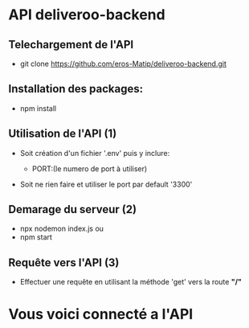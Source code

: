 # API deliveroo-backend

## Telechargement de l'API

- git clone https://github.com/eros-Matip/deliveroo-backend.git

## Installation des packages:

- npm install

## Utilisation de l'API (1)

- Soit création d'un fichier '.env' puis y inclure:

  - PORT:(le numero de port à utiliser)

- Soit ne rien faire et utiliser le port par default '3300'

## Demarage du serveur (2)

- npx nodemon index.js
  ou
- npm start

## Requête vers l'API (3)

- Effectuer une requête en utilisant la méthode 'get' vers la route **"/"**

# Vous voici connecté a l'API
